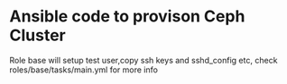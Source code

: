 # Ansible code to provison Ceph Cluster

Role base will setup test user,copy ssh keys and sshd_config etc, check roles/base/tasks/main.yml for more info
